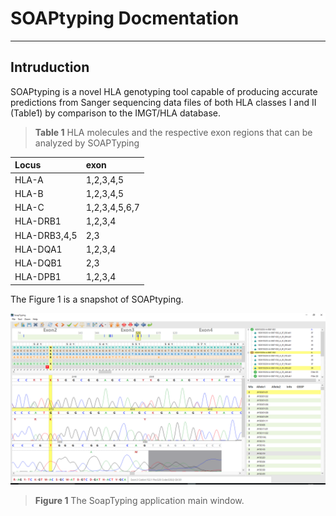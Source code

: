 # SOAPtyping Docmentation
----
## Intruduction
SOAPtyping is a novel HLA genotyping tool capable of producing accurate predictions from Sanger sequencing data files of both HLA classes I and II (Table1) by comparison to the IMGT/HLA database. 

>**Table 1** HLA molecules and the respective exon regions that can be analyzed by SOAPTyping

| Locus | exon|
| :--- | :--- |
| HLA-A	| 1,2,3,4,5 |
| HLA-B	| 1,2,3,4,5 |
| HLA-C	| 1,2,3,4,5,6,7 |
| HLA-DRB1	| 1,2,3,4 |
| HLA-DRB3,4,5	| 2,3 |
| HLA-DQA1	| 1,2,3,4 |
| HLA-DQB1	| 2,3 |
| HLA-DPB1	| 1,2,3,4 |

The Figure 1 is a snapshot of SOAPtyping.

![mainUI](https://github.com/BGI-flexlab/SOAPtyping/blob/master/doc/images/mainUI.png)

>**Figure 1** The SoapTyping application main window.


